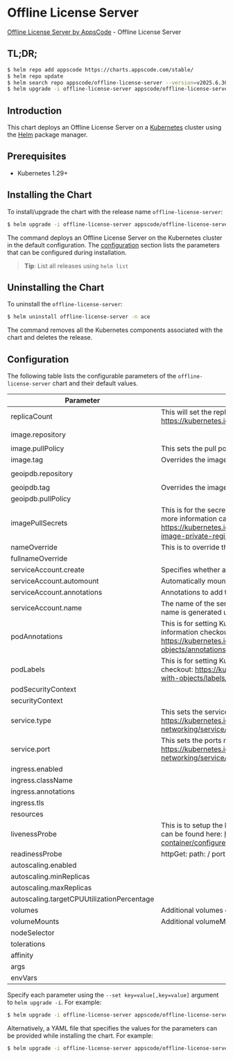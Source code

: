 # Offline License Server

[Offline License Server by AppsCode](https://github.com/appscode-cloud) - Offline License Server

## TL;DR;

```bash
$ helm repo add appscode https://charts.appscode.com/stable/
$ helm repo update
$ helm search repo appscode/offline-license-server --version=v2025.6.30
$ helm upgrade -i offline-license-server appscode/offline-license-server -n ace --create-namespace --version=v2025.6.30
```

## Introduction

This chart deploys an Offline License Server on a [Kubernetes](http://kubernetes.io) cluster using the [Helm](https://helm.sh) package manager.

## Prerequisites

- Kubernetes 1.29+

## Installing the Chart

To install/upgrade the chart with the release name `offline-license-server`:

```bash
$ helm upgrade -i offline-license-server appscode/offline-license-server -n ace --create-namespace --version=v2025.6.30
```

The command deploys an Offline License Server on the Kubernetes cluster in the default configuration. The [configuration](#configuration) section lists the parameters that can be configured during installation.

> **Tip**: List all releases using `helm list`

## Uninstalling the Chart

To uninstall the `offline-license-server`:

```bash
$ helm uninstall offline-license-server -n ace
```

The command removes all the Kubernetes components associated with the chart and deletes the release.

## Configuration

The following table lists the configurable parameters of the `offline-license-server` chart and their default values.

|                 Parameter                  |                                                                                           Description                                                                                            |                       Default                        |
|--------------------------------------------|--------------------------------------------------------------------------------------------------------------------------------------------------------------------------------------------------|------------------------------------------------------|
| replicaCount                               | This will set the replicaset count more information can be found here: https://kubernetes.io/docs/concepts/workloads/controllers/replicaset/                                                     | <code>1</code>                                       |
| image.repository                           |                                                                                                                                                                                                  | <code>ghcr.io/appscode/offline-license-server</code> |
| image.pullPolicy                           | This sets the pull policy for images.                                                                                                                                                            | <code>IfNotPresent</code>                            |
| image.tag                                  | Overrides the image tag whose default is the chart appVersion.                                                                                                                                   | <code>""</code>                                      |
| geoipdb.repository                         |                                                                                                                                                                                                  | <code>ghcr.io/appscode/maxmind-geoip</code>          |
| geoipdb.tag                                | Overrides the image tag whose default is the chart appVersion.                                                                                                                                   | <code>city-mmdb-latest</code>                        |
| geoipdb.pullPolicy                         |                                                                                                                                                                                                  | <code>Always</code>                                  |
| imagePullSecrets                           | This is for the secrets for pulling an image from a private repository more information can be found here: https://kubernetes.io/docs/tasks/configure-pod-container/pull-image-private-registry/ | <code>[]</code>                                      |
| nameOverride                               | This is to override the chart name.                                                                                                                                                              | <code>""</code>                                      |
| fullnameOverride                           |                                                                                                                                                                                                  | <code>""</code>                                      |
| serviceAccount.create                      | Specifies whether a service account should be created                                                                                                                                            | <code>true</code>                                    |
| serviceAccount.automount                   | Automatically mount a ServiceAccount's API credentials?                                                                                                                                          | <code>true</code>                                    |
| serviceAccount.annotations                 | Annotations to add to the service account                                                                                                                                                        | <code>{}</code>                                      |
| serviceAccount.name                        | The name of the service account to use. If not set and create is true, a name is generated using the fullname template                                                                           | <code>""</code>                                      |
| podAnnotations                             | This is for setting Kubernetes Annotations to a Pod. For more information checkout: https://kubernetes.io/docs/concepts/overview/working-with-objects/annotations/                               | <code>{}</code>                                      |
| podLabels                                  | This is for setting Kubernetes Labels to a Pod. For more information checkout: https://kubernetes.io/docs/concepts/overview/working-with-objects/labels/                                         | <code>{}</code>                                      |
| podSecurityContext                         |                                                                                                                                                                                                  | <code>{}</code>                                      |
| securityContext                            |                                                                                                                                                                                                  | <code>{}</code>                                      |
| service.type                               | This sets the service type more information can be found here: https://kubernetes.io/docs/concepts/services-networking/service/#publishing-services-service-types                                | <code>ClusterIP</code>                               |
| service.port                               | This sets the ports more information can be found here: https://kubernetes.io/docs/concepts/services-networking/service/#field-spec-ports                                                        | <code>80</code>                                      |
| ingress.enabled                            |                                                                                                                                                                                                  | <code>false</code>                                   |
| ingress.className                          |                                                                                                                                                                                                  | <code>""</code>                                      |
| ingress.annotations                        |                                                                                                                                                                                                  | <code>{}</code>                                      |
| ingress.tls                                |                                                                                                                                                                                                  | <code>[]</code>                                      |
| resources                                  |                                                                                                                                                                                                  | <code>{}</code>                                      |
| livenessProbe                              | This is to setup the liveness and readiness probes more information can be found here: https://kubernetes.io/docs/tasks/configure-pod-container/configure-liveness-readiness-startup-probes/     | <code>{}</code>                                      |
| readinessProbe                             | httpGet: path: / port: http                                                                                                                                                                      | <code>{}</code>                                      |
| autoscaling.enabled                        |                                                                                                                                                                                                  | <code>false</code>                                   |
| autoscaling.minReplicas                    |                                                                                                                                                                                                  | <code>1</code>                                       |
| autoscaling.maxReplicas                    |                                                                                                                                                                                                  | <code>100</code>                                     |
| autoscaling.targetCPUUtilizationPercentage |                                                                                                                                                                                                  | <code>80</code>                                      |
| volumes                                    | Additional volumes on the output Deployment definition.                                                                                                                                          | <code>[]</code>                                      |
| volumeMounts                               | Additional volumeMounts on the output Deployment definition.                                                                                                                                     | <code>[]</code>                                      |
| nodeSelector                               |                                                                                                                                                                                                  | <code>{}</code>                                      |
| tolerations                                |                                                                                                                                                                                                  | <code>[]</code>                                      |
| affinity                                   |                                                                                                                                                                                                  | <code>{}</code>                                      |
| args                                       |                                                                                                                                                                                                  | <code>[]</code>                                      |
| envVars                                    |                                                                                                                                                                                                  | <code>{}</code>                                      |


Specify each parameter using the `--set key=value[,key=value]` argument to `helm upgrade -i`. For example:

```bash
$ helm upgrade -i offline-license-server appscode/offline-license-server -n ace --create-namespace --version=v2025.6.30 --set replicaCount=1
```

Alternatively, a YAML file that specifies the values for the parameters can be provided while
installing the chart. For example:

```bash
$ helm upgrade -i offline-license-server appscode/offline-license-server -n ace --create-namespace --version=v2025.6.30 --values values.yaml
```
